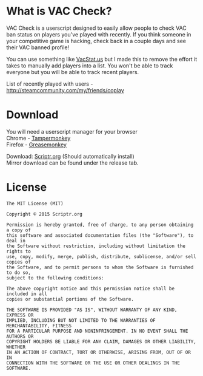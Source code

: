 # What is VAC Check?
VAC Check is a userscript designed to easily allow people to check VAC ban status on players you've played with recently. If you think someone in your competitive game is hacking, check back in a couple days and see their VAC banned profile!

You can use something like [VacStat.us](http://vacstat.us) but I made this to remove the effort it takes to manually add players into a list. You won't be able to track everyone but you will be able to track recent players.

List of recently played with users - http://steamcommunity.com/my/friends/coplay

# Download
You will need a userscript manager for your browser  
Chrome - [Tampermonkey](https://chrome.google.com/webstore/detail/tampermonkey/dhdgffkkebhmkfjojejmpbldmpobfkfo?hl=en)  
Firefox - [Greasemonkey](https://addons.mozilla.org/en-US/firefox/addon/greasemonkey/)

Download: [Scriptr.org](https://scriptr.org/dl/vaccheck.user.js) (Should automatically install)  
Mirror download can be found under the release tab.

# License
```
The MIT License (MIT)

Copyright © 2015 Scriptr.org

Permission is hereby granted, free of charge, to any person obtaining a copy of
this software and associated documentation files (the "Software"), to deal in
the Software without restriction, including without limitation the rights to
use, copy, modify, merge, publish, distribute, sublicense, and/or sell copies of
the Software, and to permit persons to whom the Software is furnished to do so,
subject to the following conditions:

The above copyright notice and this permission notice shall be included in all
copies or substantial portions of the Software.

THE SOFTWARE IS PROVIDED "AS IS", WITHOUT WARRANTY OF ANY KIND, EXPRESS OR
IMPLIED, INCLUDING BUT NOT LIMITED TO THE WARRANTIES OF MERCHANTABILITY, FITNESS
FOR A PARTICULAR PURPOSE AND NONINFRINGEMENT. IN NO EVENT SHALL THE AUTHORS OR
COPYRIGHT HOLDERS BE LIABLE FOR ANY CLAIM, DAMAGES OR OTHER LIABILITY, WHETHER
IN AN ACTION OF CONTRACT, TORT OR OTHERWISE, ARISING FROM, OUT OF OR IN
CONNECTION WITH THE SOFTWARE OR THE USE OR OTHER DEALINGS IN THE SOFTWARE.
```
